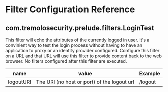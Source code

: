 # Filter Configuration Reference

## com.tremolosecurity.prelude.filters.LoginTest

This filter will echo the attributes of the currently logged in user. It's a convinient way to test the login process without having to have an application to proxy or an identity provider configured. Configure this filter on a URL and that URL will use this filter to provide content back to the web browser. No filters configured after this filter are executed.

| name | value | Example |
| ---- | ----- | ------- |
| logoutURI | The URI (no host or port) of the logout url | /logout |